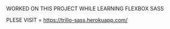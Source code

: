WORKED ON THIS PROJECT WHILE LEARNING FLEXBOX SASS 

PLESE VISIT = https://trillo-sass.herokuapp.com/

